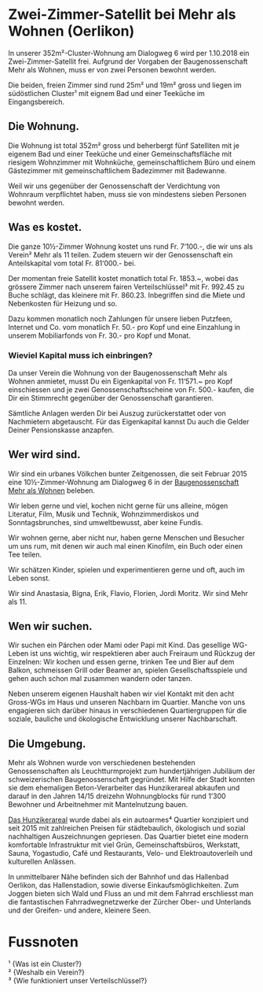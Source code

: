 # Zwei-Zimmer-Satellit bei Mehr als Wohnen (Oerlikon)

In unserer 352m²-Cluster-Wohnung am Dialogweg 6 wird per 1.10.2018 ein Zwei-Zimmer-Satellit frei. Aufgrund der Vorgaben der Baugenossenschaft Mehr als Wohnen, muss er von zwei Personen bewohnt werden. 

Die beiden, freien Zimmer sind rund 25m² und 19m² gross und liegen im südöstlichen Cluster¹ mit eignem Bad und einer Teeküche im Eingangsbereich. 

## Die Wohnung.

Die Wohnung ist total 352m² gross und beherbergt fünf Satelliten mit je eigenem Bad und einer Teeküche und einer Gemeinschaftsfläche mit riesigem Wohnzimmer mit Wohnküche, gemeinschaftlichem Büro und einem Gästezimmer mit gemeinschaftlichem Badezimmer mit Badewanne.

Weil wir uns gegenüber der Genossenschaft der Verdichtung von Wohnraum verpflichtet haben, muss sie von mindestens sieben Personen bewohnt werden. 

## Was es kostet.

Die ganze 10½-Zimmer Wohnung kostet uns rund Fr. 7‘100.-, die wir uns als Verein² Mehr als 11 teilen. Zudem steuern wir der Genossenschaft ein Anteilskapital vom total Fr. 81‘000.- bei. 

Der momentan freie Satellit kostet monatlich total Fr. 1853.~, wobei das grössere Zimmer nach unserem fairen Verteilschlüssel³ mit Fr. 992.45 zu Buche schlägt, das kleinere mit Fr. 860.23. Inbegriffen sind die Miete und Nebenkosten für Heizung und so.

Dazu kommen monatlich noch Zahlungen für unsere lieben Putzfeen, Internet und Co. vom monatlich Fr. 50.- pro Kopf und eine Einzahlung in unserem Mobiliarfonds von Fr. 30.- pro Kopf und Monat.

### Wieviel Kapital muss ich einbringen?

Da unser Verein die Wohnung von der Baugenossenschaft Mehr als Wohnen anmietet, musst Du ein Eigenkapital von Fr. 11‘571.~ pro Kopf einschiessen und je zwei Genossenschaftsscheine von Fr. 500.- kaufen, die Dir ein Stimmrecht gegenüber der Genossenschaft garantieren. 

Sämtliche Anlagen werden Dir bei Auszug zurückerstattet oder von Nachmietern abgetauscht. Für das Eigenkapital kannst Du auch die Gelder Deiner Pensionskasse anzapfen. 

## Wer wird sind.

Wir sind ein urbanes Völkchen bunter Zeitgenossen, die seit Februar 2015 eine 10½-Zimmer-Wohnung am Dialogweg 6 in der [Baugenossenschaft Mehr als Wohnen](https://mehralswohnen.ch/) beleben.

Wir leben gerne und viel, kochen nicht gerne für uns alleine, mögen Literatur, Film, Musik und Technik, Wohnzimmerdiskos und Sonntagsbrunches, sind umweltbewusst, aber keine Fundis. 

Wir wohnen gerne, aber nicht nur, haben gerne Menschen und Besucher um uns rum, mit denen wir auch mal einen Kinofilm, ein Buch oder einen Tee teilen. 

Wir schätzen Kinder, spielen und experimentieren gerne und oft, auch im Leben sonst.

Wir sind Anastasia, Bigna, Erik, Flavio, Florien, Jordi Moritz. Wir sind Mehr als 11.

## Wen wir suchen.

Wir suchen ein Pärchen oder Mami  oder Papi mit Kind. Das gesellige WG-Leben ist uns wichtig, wir respektieren aber auch Freiraum und Rückzug der Einzelnen: Wir kochen und essen gerne, trinken Tee und Bier auf dem Balkon, schmeissen Grill oder Beamer an, spielen Gesellschaftsspiele und gehen auch schon mal zusammen wandern oder tanzen.

Neben unserem eigenen Haushalt haben wir viel Kontakt mit den acht Gross-WGs im Haus und unseren Nachbarn im Quartier. Manche von uns engagieren sich darüber hinaus in verschiedenen Quartiergruppen für die soziale, bauliche und ökologische Entwicklung unserer Nachbarschaft.

## Die Umgebung.

Mehr als Wohnen wurde von verschiedenen bestehenden Genossenschaften als Leuchtturmprojekt zum hundertjährigen Jubiläum der schweizerischen Baugenossenschaft gegründet. Mit Hilfe der Stadt konnten sie dem ehemaligen Beton-Verarbeiter das Hunzikerareal abkaufen und darauf in den Jahren 14/15 dreizehn Wohnungblocks für rund 1’300 Bewohner und Arbeitnehmer mit Mantelnutzung bauen. 

[Das Hunzikerareal](https://hunzikerareal.ch/) wurde dabei als ein autoarmes⁴ Quartier konzipiert und seit 2015 mit zahlreichen Preisen für städtebaulich, ökologisch und sozial nachhaltigen Auszeichnungen gepriesen. Das Quartier bietet eine modern komfortable Infrastruktur mit viel Grün, Gemeinschaftsbüros, Werkstatt, Sauna, Yogastudio, Café und Restaurants, Velo- und Elektroautoverleih und kulturellen Anlässen.

In unmittelbarer Nähe befinden sich der Bahnhof und das Hallenbad Oerlikon, das Hallenstadion, sowie diverse Einkaufsmöglichkeiten. Zum Joggen bieten sich Wald und Fluss an und mit dem Fahrrad erschliesst man die fantastischen Fahrradwegnetzwerke  der Zürcher Ober- und Unterlands und der Greifen- und andere, kleinere Seen.

# Fussnoten

¹ {Was ist ein Cluster?}  
² {Weshalb ein Verein?}  
³ {Wie funktioniert unser Verteilschlüssel?}
